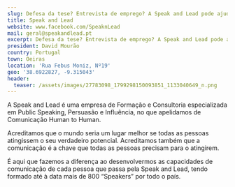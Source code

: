 ```yaml
---
slug: Defesa da tese? Entrevista de emprego? A Speak and Lead pode ajudar!
title: Speak and Lead
website: www.facebook.com/SpeaknLead
mail: geral@speakandlead.pt
excerpt: Defesa da tese? Entrevista de emprego? A Speak and Lead pode ajudar!
president: David Mourão
country: Portugal
town: Oeiras
location: 'Rua Febus Moniz, Nº19'
geo: '38.6922827, -9.315043'
header:
  teaser: /assets/images/27783098_1799298150093851_1133040649_n.png
---
```

A Speak and Lead é uma empresa de Formação e Consultoria especializada em Public Speaking, Persuasão e Influência, no que apelidamos de Comunicação Human to Human.

Acreditamos que o mundo seria um lugar melhor se todas as pessoas atingissem o seu verdadeiro potencial. Acreditamos também que a comunicação é a chave que todas as pessoas precisam para o atingirem.

É aqui que fazemos a diferença ao desenvolvermos as capacidades de comunicação de cada pessoa que passa pela Speak and Lead, tendo formado até à data mais de 800 “Speakers” por todo o país.

